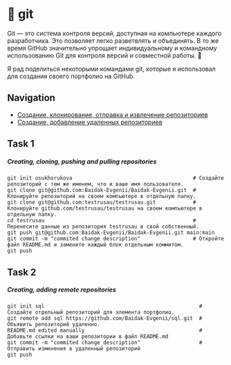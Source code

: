 # 📌 git

Git — это система контроля версий, доступная на компьютере каждого разработчика. Это позволяет легко разветвлять и объединять. В то же время GitHub значительно упрощает индивидуальному и командному использованию Git для контроля версий и совместной работы. 🤝

Я рад поделиться некоторыми командами git, которые я использовал для создания своего портфолио на GitHub. 

## Navigation

- [Создание, клонирование, отправка и извлечение репозиториев](#task-1)
- [Создание, добавление удаленных репозиториев](#task-2)

## Task 1

##### Creating, cloning, pushing and pulling repositories  
```git
git init osukhorukova                                       # Создайте репозиторий с тем же именем, что и ваше имя пользователя.
git clone git@github.com:Baidak-Evgenii/Baidak-Evgenii.git  # Клонируйте репозиторий на своем компьютере в отдельную папку.
git clone git@github.com:testrusau/testrusau.git            # Клонируйте github.com/testrusau/testrusau на своем компьютере в отдельную папку.
cd testrusau                                                # Перенесите данные из репозитория testrusau в свой собственный.
git push git@github.com:Baidak-Evgenii/Baidak-Evgenii.git main:main
git commit -m "commited change description"                 # Откройте файл README.md и замените каждый блок отдельным коммитом.
git push 

```
## Task 2

##### Creating, adding remote repositories  
```git
git init sql                                                  # Создайте отдельный репозиторий для элемента портфолио.
git remote add sql https://github.com/Baidak-Evgenii/sql.git  # Объявить репозиторий удаленно.
README.md edited manually                                     # Добавьте ссылки на ваши репозитории в файл README.md
git commit -m "commited change description"                   # Отправить изменения в удаленный репозиторий
git push                                                     




```
